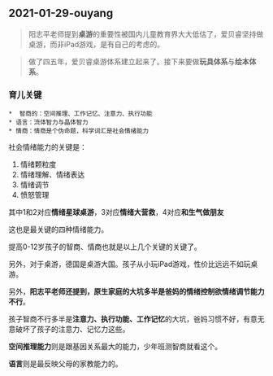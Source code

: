 ##  2021-01-29-ouyang  

> 阳志平老师提到**桌游**的重要性被国内儿童教育界大大低估了，爱贝睿坚持做桌游，而非iPad游戏，是有自己的考虑的。  

> 做了四五年，爱贝睿桌游体系建立起来了。接下来要做**玩具体系**与**绘本体系**。  

###  育儿关键 
    *  智商的：空间推理、工作记忆、注意力、执行功能  
    * 语言：流体智力与晶体智力  
    * 情商：情商是个伪命题，科学词汇是社会情绪能力    

社会情绪能力的关键是：  

1. 情绪颗粒度  
2. 情绪理解、情绪表达  
3. 情绪调节
4. 愤怒管理  

其中1和2对应**情绪星球桌游**，3对应**情绪大营救**，4对应**和生气做朋友**  

这也是最关键的四种情绪能力。  

提高0-12岁孩子的智商、情商也就是以上几个关键的关键了。  

另外，对于桌游，德国是桌游大国。孩子从小玩iPad游戏，性价比远远不如玩桌游。  

另外，**阳志平老师还提到，原生家庭的大坑多半是爸妈的情绪控制欲情绪调节能力不行**。    

孩子智商不行多半是**注意力、执行功能、工作记忆**的大坑，爸妈习惯不好，有意无意破坏了孩子的注意力、记忆力这些。  

**空间推理能力**则是跟基因关系最大的能力，少年班测智商就看这个。  

**语言**则是最反映父母的家教能力的。  

